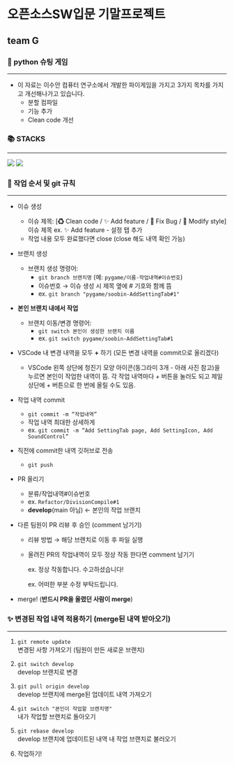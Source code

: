 # 오픈소스SW입문 기말프로젝트
## team G

### 🚀 python 슈팅 게임
---
- 이 자료는 이수안 컴퓨터 연구소에서 개발한 파이게임을 가지고 3가지 목차를 가지고 개선해나가고 있습니다.
  - 분할 컴파일
  - 기능 추가
  - Clean code 개선

### 📚 STACKS
---
<img src="https://img.shields.io/badge/python-3776AB?style=for-the-badge&logo=python&logoColor=white">  <img src="https://img.shields.io/badge/github-181717?style=for-the-badge&logo=github&logoColor=white">

### 📁 작업 순서 및 git 규칙
---
- 이슈 생성
    - 이슈 제목: [♻ Clean code / ✨ Add feature / 🚨 Fix Bug / 🌈 Modify style] 이슈 제목
        ex. ✨ Add feature - 설정 탭 추가
    - 작업 내용 모두 완료했다면 close (close 해도 내역 확인 가능)

- 브랜치 생성
    - 브랜치 생성 명령어:
        - `git branch 브랜치명` (예: `pygame/이름-작업내역#이슈번호`)
        - 이슈번호 → 이슈 생성 시 제목 옆에 # 기호와 함께 뜸            
        - ex. `git branch "pygame/soobin-AddSettingTab#1"`

- **본인 브랜치 내에서 작업**
    - 브랜치 이동/변경 명령어:
        - `git switch 본인이 생성한 브랜치 이름`
        - ex. `git switch pygame/soobin-AddSettingTab#1`

- VSCode 내 변경 내역을 모두 **+** 하기 (모든 변경 내역을 commit으로 올리겠다)
    - VSCode 왼쪽 상단에 청진기 모양 아이콘(동그라미 3개 - 아래 사진 참고)을 누르면 본인이 작업한 내역이 뜸. 각 작업 내역마다 + 버튼을 눌러도 되고 제일 상단에 + 버튼으로 한 번에 올릴 수도 있음.
        
        
- 작업 내역 commit
    - `git commit -m “작업내역”`
    - 작업 내역 최대한 상세하게
    - ex. `git commit -m “Add SettingTab page, Add SettingIcon, Add SoundControl”`

- 직전에 commit한 내역 깃허브로 전송
    - `git push`

- PR 올리기    
    - 분류/작업내역#이슈번호
    - ex. `Refactor/DivisionCompile#1`
    - **develop**(main 아님) ← 본인의 작업 브랜치
                
- 다른 팀원이 PR 리뷰 후 승인 (comment 남기기)
    - 리뷰 방법 → 해당 브랜치로 이동 후 파일 실행
    - 올려진 PR의 작업내역이 모두 정상 작동 한다면 comment 남기기
        
        ex. 정상 작동합니다. 수고하셨습니다!
        
        ex. 어떠한 부분 수정 부탁드립니다.
        
- merge! (**반드시 PR을 올렸던 사람이 merge**)


### ✨ 변경된 작업 내역 적용하기 (merge된 내역 받아오기)
---
1. `git remote update`  
   변경된 사항 가져오기 (팀원이 만든 새로운 브랜치)

2. `git switch develop`  
   develop 브랜치로 변경

3. `git pull origin develop`  
   develop 브랜치에 merge된 업데이트 내역 가져오기

4. `git switch "본인이 작업할 브랜치명"`  
   내가 작업할 브랜치로 돌아오기

5. `git rebase develop`  
   develop 브랜치에 업데이트된 내역 내 작업 브랜치로 불러오기

6. 작업하기!
